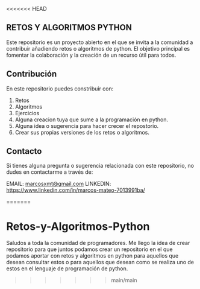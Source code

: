 <<<<<<< HEAD
## RETOS Y ALGORITMOS PYTHON

Este repositorio es un proyecto abierto en el que se invita a la comunidad a contribuir añadiendo retos o algoritmos de python. El objetivo principal es fomentar la colaboración y la creación de un recurso útil para todos.

## Contribución

En este repositorio puedes constribuir con:

1. Retos
2. Algoritmos
3. Ejercicios
4. Alguna creacion tuya que sume a la programación en python.
5. Alguna idea o sugerencia para hacer crecer el repostorio.
6. Crear sus propias versiones de los retos o algoritmos.

## Contacto

Si tienes alguna pregunta o sugerencia relacionada con este repositorio, no dudes en contactarme a través de:


EMAIL: marcosxmt@gmail.com
LINKEDIN: https://www.linkedin.com/in/marcos-mateo-7013991ba/

=======
# Retos-y-Algoritmos-Python
Saludos a toda la comunidad de programadores. Me llego la idea de crear repositorio para que juntos podamos crear un repositorio en el que podamos aportar con retos y algoritmos en python para aquellos que desean consultar estos o para aquellos que desean como se realiza uno de estos en el lenguaje de programación de python.
>>>>>>> main/main
